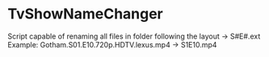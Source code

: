 # TvShowNameChanger
Script capable of renaming all files in folder following the layout -> S#E#.ext  Example: Gotham.S01.E10.720p.HDTV.lexus.mp4 -> S1E10.mp4
